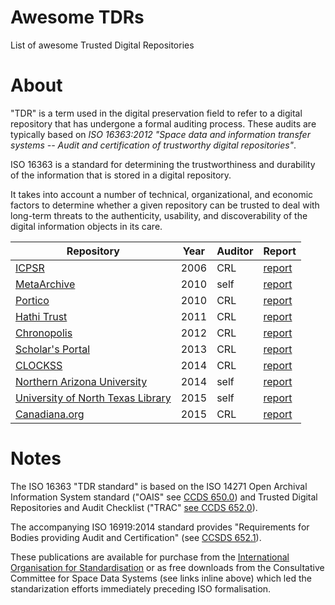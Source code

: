 # Awesome TDRs
List of awesome Trusted Digital Repositories

# About
"TDR" is a term used in the digital preservation field to refer to a digital repository that has undergone a formal auditing process. These audits are typically based on _ISO 16363:2012 "Space data and information transfer systems -- Audit and certification of trustworthy digital repositories"_. 

ISO 16363 is a standard for determining the trustworthiness and durability of the information that is stored in a digital repository. 

It takes into account a number of technical, organizational, and economic factors to determine whether a given repository can be trusted to deal with long-term threats to the authenticity, usability, and discoverability of the digital information objects in its care.

| Repository | Year | Auditor | Report
| - | - | - | -
| [ICPSR](https://www.icpsr.umich.edu/icpsrweb/content/datamanagement/preservation/trust.html) | 2006 | CRL | [report](http://www.crl.edu/sites/default/files/d6/attachments/pages/ICPSR_final.pdf)
| [MetaArchive](http://metaarchive.org/) | 2010 | self | [report](https://metaarchive.org/wp-content/uploads/2017/03/ma_trac_audit.pdf)
| [Portico](http://www.portico.org/digital-preservation/) | 2010 | CRL | [report](https://www.crl.edu/reports/portico-audit-report-2010) 
| [Hathi Trust](https://www.hathitrust.org/) | 2011 | CRL | [report](https://www.crl.edu/reports/hathitrust-audit-report-2011)
| [Chronopolis](https://libraries.ucsd.edu/chronopolis/) | 2012 | CRL | [report](https://www.crl.edu/reports/chronopolis-audit-report-2012)
| [Scholar's Portal](http://scholarsportal.info/) | 2013 | CRL | [report](https://www.crl.edu/reports/scholars-portal-audit-report-2013)
| [CLOCKSS](https://www.clockss.org/) | 2014 | CRL | [report](https://www.crl.edu/reports/clockss-audit-report-2014)
| [Northern Arizona University](http://library.nau.edu/) | 2014 | self | [report](http://library.nau.edu/speccoll/pdf/TRAC_report_draft_Final.pdf)
| [University of North Texas Library](https://digital.library.unt.edu/) | 2015 | self | [report](http://www.library.unt.edu/digital-libraries/trusted-digital-repository)
| [Canadiana.org](https://canadiana.org) | 2015 | CRL |[report](https://www.crl.edu/reports/certification-report-canadianaorg-digital-repository)

# Notes

The ISO 16363 "TDR standard" is based on the ISO 14271 Open Archival Information System standard ("OAIS" see [CCDS 650.0](https://public.ccsds.org/pubs/650x0m2.pdf)) and Trusted Digital Repositories and Audit Checklist ("TRAC" [see CCDS 652.0](http://public.ccsds.org/publications/archive/652x0m1.pdf)). 

The accompanying ISO 16919:2014 standard provides "Requirements for Bodies providing Audit and Certification" (see [CCSDS 652.1](https://public.ccsds.org/Pubs/652x1m2.pdf)).

These publications are available for purchase from the [International Organisation for Standardisation](https://www.iso.org/) or as free downloads from the Consultative Committee for Space Data Systems (see links inline above) which led the standarization efforts immediately preceding ISO formalisation.

